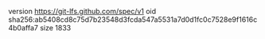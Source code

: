 version https://git-lfs.github.com/spec/v1
oid sha256:ab5408cd8c75d7b23548d3fcda547a5531a7d0d1fc0c7528e9f1616c4b0affa7
size 1833
